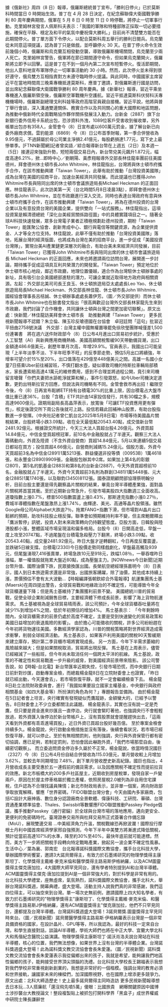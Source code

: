 據《俄新社》周四（8 日）報導，俄羅斯總統普丁宣布，「勝利日停火」已於莫斯科時間當日 0 時開始生效。普丁在 4 月 28 日決定，在紀念蘇聯偉大衛國戰爭勝利 80 周年慶典期間，俄軍在 5 月 8 日 0 時至 11 日 0 時停戰，將停止一切軍事行動。克里姆林宮發言人佩斯科夫表示：「我國的軍隊和特種部隊正採取一切必要措施，確保在平靜、穩定及和平的氣氛中慶祝偉大勝利。」目前尚不清楚雙方能否在此期間停火。普丁單方面下令停火，以配合莫斯科周五舉行的勝利日閱兵。烏克蘭從未同意這項提議，認為普丁只是做戲，並呼籲停火 30 天。在普丁停火命令生效前幾個小時，俄羅斯和烏克蘭互相發動空襲，導致俄羅斯機場關閉，烏克蘭至少兩人死亡。克里姆林宮警告，俄軍將在節日期間遵守命令，但如果烏克蘭開火，俄羅斯將立即予以回擊。這是普丁在不到一個月內第二次宣布短暫停火。復活節期間，他出人意料地宣布軍隊停止一切軍事活動約 30 小時。然而，此次停火並未得到很好遵守，俄烏雙方互相指責對方未遵守臨時停火提議。與此同時，中國國家主席習近平在當地時間周三晚乘專機抵達莫斯科，應普丁邀請，對俄羅斯進行國是訪問，並出席紀念蘇聯偉大衛國戰爭勝利 80 周年慶典。據《新華社》報導，習近平乘坐專機進入俄羅斯領空後，俄羅斯空軍戰機升空護航。習近平抵達莫斯科伏努科沃專機機場時，俄羅斯副總理戈利科娃等政府高階官員親自接機。習近平說，他將與普丁舉行會談，深入溝通雙邊關係、務實合作以及共同關心的重大國際和地區問題，為推動中俄新時代全面戰略協作夥伴關係發展注入動力。台新金（2887）旗下台新銀行委外信用卡系統出包，恐涉資料外洩，1089位客戶受害收到催收單，另外帳單出包亦有358人，金管會今（8）日宣布處以600萬元罰金，據了解台新已向委外廠商求償。雲豹能源（6869）今（8）日公布首季財報，第一季合併營收為9.95億元，不過歸屬於母公司業主淨損2.41億元，每股虧損達1.77元，寫下史上最慘單季。[FTNN新聞網]記者曾奕語／綜合報導新台幣在上週五（2日）及本週一（5日）接連迎來強勁升勢，短短兩個交易日內，新台幣兌美元飆升1.872元，幅度高達6.21%，掀...即時中心／劉朝陽、黃彥翔報導外交部長林佳龍率團前往美國德州，拜會德州休士頓市長John Whitmire，林佳龍指出，台灣將與休士頓市府攜手合作，在該市推動興建「Taiwan Tower」，此舉有助於推動「台灣投資美國隊」成為台灣在美國的招商平台，加速台美經濟共同發展。而此提議也已獲得John Whitmire市長與陪同出席的休士頓市會議旅遊局長Michael Heckman 的正面回應。林佳龍表示，此次訪美第一天（台北時間5月8日凌晨3點），即拜會德州休士頓市長John Whitmire，並在市政廳進行深入交流，同時也表達台灣政府有意與休士頓市府攜手合作，在該市推動興建「Taiwan Tower」，將為在德州投資的台灣企業以及有意投資台灣的美國企業，提供雙向「一站式服務」。林佳龍指出，這項投資案是賴清德總統「深化台美經貿關係路徑圖」中的具體實踐項目之一。隨著全球AI科技快速發展，眾多台灣電子業者正積極規劃赴德州投資，期盼「Taiwan Tower」能匯聚公協會、創新育成中心、銀行與電信等關鍵資源，為企業提供資金、人才等全方位支持。林佳龍說，此舉不僅有助於推動「台灣投資美國隊」落地，拓展台灣的經濟版圖，也將成為台灣在美的招商平台，進一步促成「美國投資台灣隊」，實現台美AI產業鏈更深層次的融合，有助台美未來經濟共同發展，目前「Taiwan Tower」已獲得John Whitmire市長與陪同出席的休士頓市會議旅遊局長 Michael Heckman 的正面回應，未來也將邀請兩位訪問台灣，展開進一步討論，期待攜手促成這項具互利共榮潛力的開發案。「Taiwan Tower」預定地位於休士頓市核心地段，鄰近市政廳，地理位置優越，適合作為台灣駐休士頓辦事處的新址，具有吸引台企美國總部進駐的潛力，可讓企業就近取得地方政府與相關資源。左起：外交部北美司司長王良玉、休士頓旅遊局亞太處處長Leo Yao、休士頓旅遊局局長Michael Heckman、外交部長林佳龍、休士頓市長John Whitmire、國經協會理事長呂桔誠、休士頓辦事處處長蕭伊芳。（圖／外交部提供）而休士頓市長John Whitmire也在臉書發文指出「很高興歡迎台灣外交部長林家龍先生來到市政廳，我們討論了合作機會，共同讓休士頓與台灣之間更加密切聯繫」。原文出處：快新聞／林佳龍訪美拜會休士頓市長　助推動興建「Taiwan Tower」 更多民視新聞報導不認錯？朱立倫、陳玉珍反嗆德國在台協會　卓冠廷問「這句」批習近平扭曲2758號決議　外交部：台灣主權中國無權置喙罷免徐欣瑩團隊喊僅差1,500份連署書　將在週六送件財政部今（8）日公布4月進出口貿易初步統計，受惠於人工智慧（AI）與新興應用商機熱絡、美國高額關稅暫緩90天帶動備貨潮，出口金額達486.6億美元，創歷年單月次高，年增29.9%。官員表示，我國出口可能呈現「上半年淡季不淡、下半年旺季不旺」的反季節走勢，預估5月出口將續強，年增率可望介於15%至20%，出口值落在429億至448億美元之間。高雄一名國小女童7日搭乘Uber前往補習班，不慎打翻水壺，疑似導致司機的特斯拉車輛局部積水，家長遭索賠高達4.1萬元的維修費用，感到不合理並將過程公開，竟引來司機留言嗆聲「你們夫妻把水舔乾淨就算和解」，事件引發眾怒，如今Uber司機決定道歉，更釣出特斯拉官方回應，但說法與司機略有不同。金管會救市再出招！繼限空令後，今（8）日再宣布鬆綁ETF持有台積電30%的比重上限，因台積電占大盤市值比重已達36%，台股「含積」ETF共計由14家投信發行，共有30檔之多，規模高達9600億元。證期局副局長高晶萍表示，放寬後「可讓ETF投資應用更有彈性」，核定後證交所下周公告後就可上路。投信若藉此回補神山股票，有助台股指數進一步發揮。（中央社記者曾仁凱台北2025年5月8日電）市場等待美國晶片關稅結果，台股終場小跌3.09點，收在全天最低點20543.40點，成交值新台幣2481.92億元。根據證交所統計，今天三大法人買超台股4.26億元。外資買超14.84億元，中信金登買超榜冠軍，前10名中金融股就占了半邊天。觀察三大法人籌碼動向，外資及陸資（不含外資自營商）買超14.84億元，5月以來連續5個交易日都站在買方；投信買超4.66億元，自營商則減碼15.24億元。個股方面，外資今天買超前3名為中信金(2891)1萬5213張、群益優選非投等債（00953B）1萬4618張，和永豐金(2890)9909張，金融股包辦其中2席。如果加上第4名的彰銀(2801)，第5名的凱基金(2883)和第8名的台新金(2887)，今天外資買超榜前10名，金融股就占了半邊天。外資今天賣超前3名則為群創(3481)1萬5448張、元大金(2885)1萬1740張，以及聯鈞(3450)8112張。國泰證期顧問部協理蔡明翰分析，目前台股主要還是得先觀察晶片關稅的結果，畢竟台灣半導體產業強，面對晶片關稅將首當其衝。至於近期新台幣急升，引發市場美股四大指數週三全面收高。道瓊指數上漲0.7%，標普500指數震盪上漲0.43%，那斯達克指數小漲0.27％，費城半導體指數在尾盤激昂上漲1.74%，由輝達、美光、高通等晶片股領漲。雖然Google母公司Alphabet大跌逾7％，拖累FANG+指數下滑，但市場對AI晶片出口鬆綁的預期，助攻科技股止穩反彈。聯準會如預期維持利率不變，但主席鮑爾釋出「鷹派暫停」訊號，投資人對未來政策轉向仍持觀望態度。亞股方面，日韓股與陸港股都小漲，整體區域市場呈現溫和偏多格局。台股今（8）日開高走低，早盤一度上攻至20747點，不過尾盤在台積電急殺壓力下翻黑，終場小跌3.09點，收20543.40點，成交量2481.92億元。昨日大盤才逆轉翻紅，今日再度反覆震盪，並跌破5日線支撐。台積電(2330)今日股價走勢同樣戲劇化，早盤最高觸及939元，但尾盤湧現7,416張賣單，終場急跌10元至918元，跌幅1.08％，一舉吞噬昨日漲幅，單一權值股就拖累大盤近80點，成為壓盤主力。[NOWnews今日新聞]近期台幣升值、國際油價下跌，民眾搶換匯出國。長榮航空總經理孫嘉明今（8）日表示，國人到日本旅遊需求還是非常強，出國旅客踴躍，除了油價，其他成本持續上漲，票價預估不會有太大波動...【時報編譯張朝欽綜合外電報導】航運集團馬士基(Maersk)在周四提出警告，全球貿易戰和地緣政治的不確定性，可能導致今年全球貨櫃運量下降；但是馬士基維持了集團獲利前景不變。 美國總統川普的貿易戰，促使全球企業削減銷售目標，主要經濟體下修成長前景，影響了海上貨物航運需求。 馬士基被視為是全球貿易晴雨表，該公司預計，今年全球貨櫃吞吐量將在減少1%到增加4%之間，低於年初預估的增加4%。 馬士基表示： 「今年剩餘時間內，全球貨櫃需求的前景仍處於高度不確定，主要是受到快速變化的貿易政策和美國日益增加的衰退風險的影響」。 由於擔心可能徵收的關稅，許多公司紛紛趕在今年初將貨物運往美國。多數經濟學家認為，川普的關稅策略將對世界經濟造成需求衝擊，削弱全球經濟活動。 馬士基表示，如果客戶利用美國的關稅90天暫緩期來建立庫存，預計第二季貨櫃市場將實現成長。 另一方面，今年下半需求萎縮的風險越來越大；但是如果關稅取消，貿易將出現反彈。 馬士基在上周表示，儘管已經縮減了一些船班，但今年尚未取消任何一個跨太平洋的航線。 馬士基說，政策的不確定性和貿易戰進一步升級的威脅，對美國經濟前景帶來陰影。 該公司警告說，如【時報-台北電】新台幣匯率近期失控，引發市場恐慌，而中央銀行日期日前針對炒匯，啟動專案金檢，而總裁楊金龍8日在立院財委會上也證實，「昨日就已經出動，今天還會去」，若市場恢復平靜，就不一定會繼續檢查下去。 楊金龍8日赴立法院財政委員會，進行「我國如果要設立國家主權基金，中央銀行與政府相關基金（如四大基金等）所扮演的角色為何？」專題報告並備詢。 由於楊金龍在5日記者會上坦言，央行確實有發現疑似禿鷹蹤跡，金額蠻大的，已經予以警告。8日財委會上不少立委都關注此議題。 楊金龍表示，其實也沒有說一定是禿鷹，但只要是資金進來炒匯且一直停泊，央行就會緊盯著他，也強調央行不會輕輕放過，若外資匯入後停泊於新台幣帳戶上，沒有買股票就會提醒趕快出去，「這兩天看到外資都有乖乖進場買股」，近日外資已買超台股好幾百億。 至於專案金檢會持續多久。楊金龍說，央行啟動金檢措施並沒有落後，後續會看狀況，若市場已經恢復平靜，就可以停止。至於有無相關罰則，他則強調，央行與外資保管行都有密切協調，應已足夠，若制定罰則，恐怕會因此嚇跑外資，「我們市場那麼自由，後續密切觀察」。 而立委追問資金停泊多久屬於不正常，楊金龍說，依當時情況國巨（2327）今（8）日公布4月份自結合併營收為115.03億元，單月營收較上月增加3.62%，並較去年同期增加 7.48%，創下單月營收歷史新高紀錄。國巨也指出，4月營收成長主要受惠於五一連假前的備貨需求，以及因應關稅不確定性而提前拉貨的效應。新北市板橋大約200多戶社區屋主，近期收到房屋稅單，發現自家一戶變兩戶，原因在於屋主停車格屬於獨立產權，依照房屋稅2.0被列為非自用住宅課稅，住戶認為不合理找議員陳情；新北市財政局表示，並非單一個案，將向財政部爭取放寬解釋。響應「世界密碼，「FIDO聯盟台灣分會」今天由國內多家廠商，包括IC設計大廠神盾、數位身分認證廠商全景軟體、偉康科技、工研院、華碩、台灣資通產業標準協會、Thales、Swissbit等數響應FIDO聯盟推動Passkey Pledge倡議，攜手推動Passkey（通行密錀）於全球與台灣市場的落地應用，邁向更安全、更便利的免密碼時代。臺灣證券交易所與杜拜交易所正式簽署合作備忘錄（MoU），展現雙邊交易 ...中美經濟角力升溫，關稅戰線恐再掀波瀾！國際投行摩根士丹利中國首席經濟學家邢自強預測，今年下半年中美雙方將漸進式降低關稅，預計從當前高達107%的水準，降至約30%至40%，最快年底前就可能達標。然而，美方下一步將把關稅手段轉向特定戰略產業，掀起另一波企業不確定性風暴。生活中心／葉為襄、郭南宏　台北報導諾科獎國際文教協會，攜手台北科技大學，舉辦國際學術饗宴，邀請3大諾貝爾得主，有致力於石墨烯研究的物理學獎得主康斯坦丁、化學獎得主戴維·麥克米倫和醫學獎得主路易斯伊格納羅，以及ACM圖靈獎得主傑克唐加拉，4大國際大師罕見同台，還有學者特別提到AI和台灣半導體。ACM圖靈獎得主傑克·唐加拉提到AI是一個非常強大的，對於科學是非常有用的。台北科技大學禮堂，座無虛席，氣氛熱烈，諾科獎國際文教協會，攜手北科大，舉辦台灣諾科獎週，開幕典禮，盛大登場。活動主持人說我們真的非常感謝，我們這四位得主，可以抽空來到台灣。單一場次史無前例，邀請國際上四大知名學者，有致力於石墨烯研究的"物理學獎得主"康斯坦丁、化學獎得主戴維·麥克米倫、和醫學獎得主路易斯J伊格納羅，還有ACM圖靈獎得主"傑克唐加拉，他們不只罕見同台，還都提及台灣半導體。台灣諾科獎週盛大登場！3諾貝爾獎.圖靈獎得主罕見同時來台。（圖／民視新聞）諾貝爾醫學獎得主路易斯·伊格納羅表示台灣是一個非常具備資格的國家，在設計晶片、GPU等等，所以我認為，最好的科技一定來自台灣。和學生直接對話，談論AI半導體，學術大師們也將在中正大學、宜蘭大學北科大和馬偕紀念醫院公益演講。物理學獎得主康斯坦丁·諾沃肖洛夫說台灣站在科技半導體，核心的位置，我們無法想像，如果世界上沒有台灣的半導體企業。台灣諾科獎週盛大登場！此為諾科獎文教交流協會會長朱愛蓮。（圖／民視新聞）諾科獎文教交流協會會長朱愛蓮表示我從偏鄉出來的孩子，我就是希望，能夠讓我們地區性偏鄉的孩子，能夠接受世界頂尖頭腦的洗禮。台北科技大學校長王錫福表示我想對我們學校非常重視創新創業的，我想是非常好的一個楷模。強調台灣的教育必須和世界接軌，讓國家未來的棟樑們，加深國際視野，也在國際上增添更多競爭力。原文出處：北科大締造歷史！史上最多諾貝爾得主同時造訪 更多民視新聞報導想去日本玩…3人搭廉航「還沒飛先噴5萬」傻眼：比國旅貴　網曝關鍵原因中國博士涉抄襲台大教授論文！整段複製貼上被抓包打開科學界「黑盒子」成世界權威　中研院士陳長謙辭世